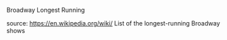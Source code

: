 Broadway Longest Running

source: https://en.wikipedia.org/wiki/
List of the longest-running Broadway shows
